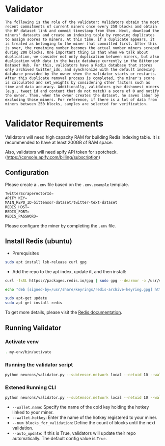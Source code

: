 # Validator

`The following is the role of the validator:
Validators obtain the most recent commitments of current miners once every 250 blocks and obtain the HF dataset link and commit timestamp from them.
Next, download the miners' datasets and create an indexing table by removing duplicates to assign scores to miners.
At this time, if a duplicate appears, it is treated as belonging to the miner that committed first.
After this is over, the remaining number becomes the actual number miners scraped during 200 blocks.
One important thing is that when we talk about duplication, we consider not only duplication between miners, but also duplication with data in the basic database currently in the Bittensor Dataset Hub. For this, validators have a Redis database that stores only archived twitter_ids, and synchronize with the default indexing database provided by the owner when the validator starts or restarts.
After this duplicate removal process is completed, the miner's score is calculated and set_weights by considering other factors such as time and data accuracy. Additionally, validators give dishonest miners (e.g., tweet id and content that do not match) a score of 0 and notify the owner. Then, when the owner creates the dataset, he saves labor by excluding those miners.
For reference, if there is a lot of data from miners between 250 blocks, samples are selected for verification.`

# Validator Requirements

Validators will need high capacity RAM for building Redis indexing table.
It is recommended to have at least 200GB of RAM space.

Also, validators will need apify API token for spotcheck. (https://console.apify.com/billing/subscription)

## Configuration

Please create a `.env` file based on the `.env.example` template.

```python
TwitterScraperActorId=
APIFY_KEY=
MAIN_REPO_ID=bittensor-dataset/twitter-text-dataset
REDIS_HOST=
REDIS_PORT=
REDIS_PASSWORD=
```
Please configure the miner by completing the `.env` file.

## Install Redis (ubuntu)
- Prerequisites
```bash
sudo apt install lsb-release curl gpg
```
- Add the repo to the apt index, update it, and then install:
```bash
curl -fsSL https://packages.redis.io/gpg | sudo gpg --dearmor -o /usr/share/keyrings/redis-archive-keyring.gpg

echo "deb [signed-by=/usr/share/keyrings/redis-archive-keyring.gpg] https://packages.redis.io/deb $(lsb_release -cs) main" | sudo tee /etc/apt/sources.list.d/redis.list

sudo apt-get update
sudo apt-get install redis
```

To get more details, please visit the [Redis documentation](https://redis.io/docs/install/).


## Running Validator

### Activate venv
```bash
. my-env/bin/activate
```

### Running the validator script

```bash
python neurons/validator.py --subtensor.network local --netuid 10 --wallet.name default --wallet.hotkey default --axon.port 8092 --logging.debug
```

### Extened Running CLI

```bash
python neurons/validator.py --subtensor.network local --netuid 10 --wallet.name default --wallet.hotkey default --axon.port 8092 --logging.debug --num_blocks_for_validation 250
```

-    `--wallet.name`: Specify the name of the cold key holding the hotkey linked to your miner.
-    `--wallet.hotkey`: Enter the name of the hotkey registered to your miner.
-    `--num_blocks_for_validation`: Define the count of blocks until the next validation.
-    `--auto_update`: If this is True, validators will update their repo automatically. The default config value is `True`.
